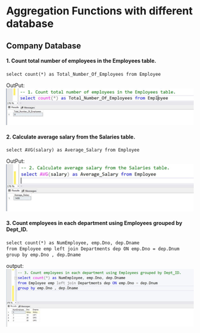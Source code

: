 # Aggregation Functions with different database
## Company Database 
#### 1. Count total number of employees in the Employees table. 
```
select count(*) as Total_Number_Of_Employees from Employee
```
OutPut:
!['total number of employees'](../img2/Add.Company1.JPG)
#### 2. Calculate average salary from the Salaries table. 
```
select AVG(salary) as Average_Salary from Employee
```
OutPut:
!['total number of employees'](../img2/Agg.Company2.JPG)

#### 3. Count employees in each department using Employees grouped by Dept_ID. 
```
select count(*) as NumEmployee, emp.Dno, dep.Dname
from Employee emp left join Departments dep ON emp.Dno = dep.Dnum
group by emp.Dno , dep.Dname

```
output: 
!['Count employees in each department'](../img2/Agg.Company3.JPG)






